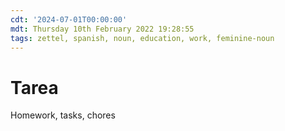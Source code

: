 ```yaml
---
cdt: '2024-07-01T00:00:00'
mdt: Thursday 10th February 2022 19:28:55
tags: zettel, spanish, noun, education, work, feminine-noun
---
```


# Tarea
Homework, tasks, chores